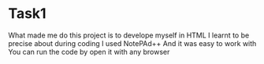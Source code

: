 # Task1

What made me do this project is to develope myself in HTML
I learnt to be precise about during coding
I used NotePAd++ And it was easy to  work with 
You can run the code by open it with any browser
